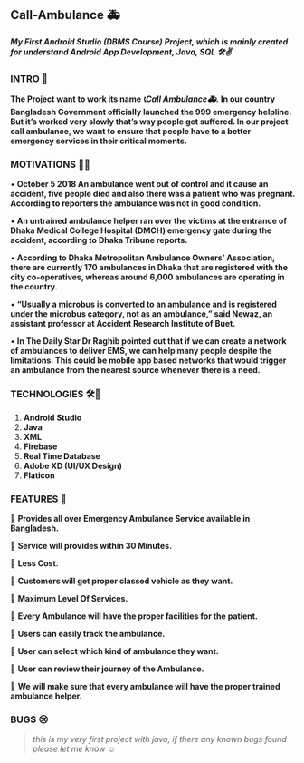 ## Call-Ambulance 🚑 
***My First Android Studio (DBMS Course) Project, which is mainly created for understand Android App Development, Java, SQL 🛠✌***

### INTRO 🙂

**The Project want to work its name *📞Call Ambulance🚑.* In our country Bangladesh Government officially launched the 999 emergency helpline. But it’s worked very slowly that’s way people get suffered. In our project call ambulance, we want to ensure that people have to a better emergency services in their critical moments.** 

### MOTIVATIONS 🗽🤞

•	**October 5 2018
An ambulance went out of control and it cause an accident, five people died and also there was a patient who was pregnant. According to reporters the ambulance was not in good condition.**

•	**An untrained ambulance helper ran over the victims at the entrance of Dhaka Medical College Hospital (DMCH) emergency gate during the accident, according to Dhaka Tribune reports.**


•	**According to Dhaka Metropolitan Ambulance Owners’ Association, there are currently 170 ambulances in Dhaka that are registered with the city co-operatives, whereas around 6,000 ambulances are operating in the country.**

•	**“Usually a microbus is converted to an ambulance and is registered under the microbus category, not as an ambulance,” said Newaz, an assistant professor at Accident Research Institute of Buet.**

•	**In The Daily Star Dr Raghib pointed out that if we can create a network of ambulances to deliver EMS, we can help many people despite the limitations. This could be mobile app based networks that would trigger an ambulance from the nearest source whenever there is a need.**

### TECHNOLOGIES 🛠🚀

 1. **Android Studio**
 2. **Java**
 3. **XML**
 4. **Firebase**
 5. **Real Time Database**
 6. **Adobe XD (UI/UX Design)**
 7. **Flaticon**

### FEATURES 🧲

	**Provides all over Emergency Ambulance Service available in Bangladesh.**

	**Service will provides within 30 Minutes.**

	**Less Cost.**

	**Customers will get proper classed vehicle as they want.**

	**Maximum Level Of Services.**

	**Every Ambulance will have the proper facilities for the patient.**

	**Users can easily track the ambulance.**

	**User can select  which kind of ambulance they want.**

	**User can review their journey of the Ambulance.**

	**We will make sure that every ambulance will have the proper trained ambulance helper.**  


### BUGS 😢

> *this is my very first project with java,
> if there any known bugs found please let me know ☺*


